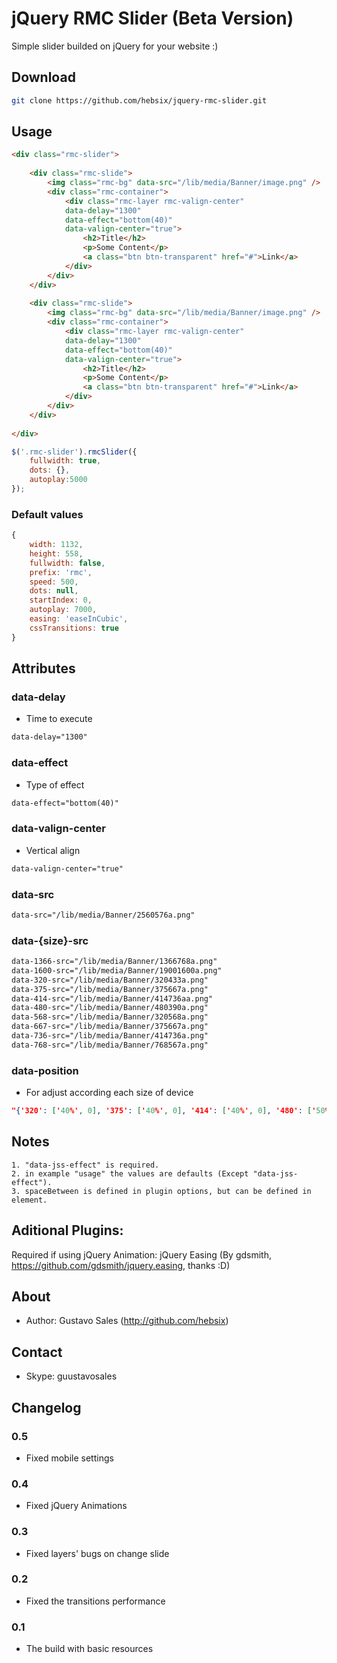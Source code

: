 # jQuery RMC Slider (Beta Version)
Simple slider builded on jQuery for your website :)

## Download

```bash
git clone https://github.com/hebsix/jquery-rmc-slider.git
```

## Usage

```html
<div class="rmc-slider">
	
	<div class="rmc-slide">
		<img class="rmc-bg" data-src="/lib/media/Banner/image.png" />
		<div class="rmc-container">
			<div class="rmc-layer rmc-valign-center" 
			data-delay="1300" 
			data-effect="bottom(40)"  
			data-valign-center="true">
				<h2>Title</h2>
				<p>Some Content</p>
				<a class="btn btn-transparent" href="#">Link</a>
			</div>
		</div>
	</div>
	
	<div class="rmc-slide">
		<img class="rmc-bg" data-src="/lib/media/Banner/image.png" />
		<div class="rmc-container">
			<div class="rmc-layer rmc-valign-center" 
			data-delay="1300" 
			data-effect="bottom(40)"  
			data-valign-center="true">
				<h2>Title</h2>
				<p>Some Content</p>
				<a class="btn btn-transparent" href="#">Link</a>
			</div>
		</div>
	</div>
	
</div>
```

```javascript
$('.rmc-slider').rmcSlider({
    fullwidth: true,
    dots: {},
    autoplay:5000
});
```

### Default values
```javascript
{
    width: 1132,
    height: 558,
    fullwidth: false,
    prefix: 'rmc',
    speed: 500,
    dots: null,
    startIndex: 0,
    autoplay: 7000,
    easing: 'easeInCubic',
    cssTransitions: true
}
```


##  Attributes

### data-delay

- Time to execute

```html
data-delay="1300"
```

### data-effect
- Type of effect

```html
data-effect="bottom(40)"
```

### data-valign-center

- Vertical align

```html
data-valign-center="true"
```


### data-src
```html
data-src="/lib/media/Banner/2560576a.png"
```

### data-{size}-src
```html
data-1366-src="/lib/media/Banner/1366768a.png" 
data-1600-src="/lib/media/Banner/19001600a.png" 
data-320-src="/lib/media/Banner/320433a.png" 
data-375-src="/lib/media/Banner/375667a.png" 
data-414-src="/lib/media/Banner/414736aa.png" 
data-480-src="/lib/media/Banner/480390a.png" 
data-568-src="/lib/media/Banner/320568a.png" 
data-667-src="/lib/media/Banner/375667a.png" 
data-736-src="/lib/media/Banner/414736a.png" 
data-768-src="/lib/media/Banner/768567a.png" 
```


### data-position
- For adjust according each size of device
```json
"{'320': ['40%', 0], '375': ['40%', 0], '414': ['40%', 0], '480': ['50%', 0], '568': ['50%', 0], '667': ['50%', 0], '736': ['50%', 0], '768': ['50%', 0], '1024': ['50%', 0], '1200': ['50%', 0], '1366': ['50%', 0], '1600': ['50%', 0]}"
```
 
## Notes
    1. "data-jss-effect" is required.
    2. in example "usage" the values are defaults (Except "data-jss-effect").
    3. spaceBetween is defined in plugin options, but can be defined in element.

## Aditional Plugins:

Required if using jQuery Animation: jQuery Easing (By gdsmith, https://github.com/gdsmith/jquery.easing, thanks :D)

## About
- Author: Gustavo Sales (http://github.com/hebsix)


## Contact
- Skype: guustavosales

## Changelog

### 0.5
- Fixed mobile settings 

### 0.4
- Fixed jQuery Animations

### 0.3
- Fixed layers' bugs on change slide

### 0.2
- Fixed the transitions performance

### 0.1
- The build with basic resources


